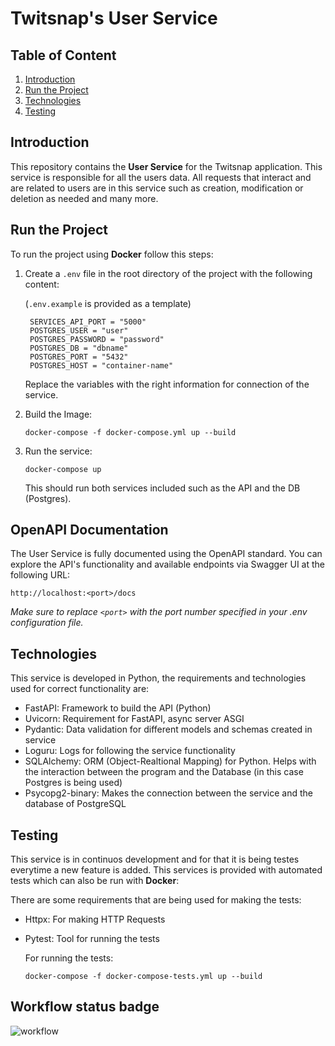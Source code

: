 # Twitsnap's User Service

## Table of Content

1. [Introduction](#introduction)
2. [Run the Project](#run-the-project)
3. [Technologies](#technologies)
4. [Testing](#testing)

## Introduction

This repository contains the **User Service** for the Twitsnap application. This service is responsible for all the users data. All requests that interact and are related to users are in this service such as creation, modification or deletion as needed and many more.

## Run the Project

To run the project using **Docker** follow this steps:

1. Create a `.env` file in the root directory of the project with the following content:

   (`.env.example` is provided as a template)

   ```env
    SERVICES_API_PORT = "5000"
    POSTGRES_USER = "user"
    POSTGRES_PASSWORD = "password"
    POSTGRES_DB = "dbname"
    POSTGRES_PORT = "5432"
    POSTGRES_HOST = "container-name"
   ```
    Replace the variables with the right information for connection of the service.
   
2. Build the Image:

   ```
   docker-compose -f docker-compose.yml up --build
   ```
   
3. Run the service: 

   ```
   docker-compose up
   ```

   This should run both services included such as the API and the DB (Postgres).

## OpenAPI Documentation

The User Service is fully documented using the OpenAPI standard. You can explore the API's functionality and available endpoints via Swagger UI at the following URL:

`http://localhost:<port>/docs`

_Make sure to replace `<port>` with the port number specified in your .env configuration file._

## Technologies


This service is developed in Python, the requirements and technologies used for correct functionality are:

* FastAPI: Framework to build the API (Python)
* Uvicorn: Requirement for FastAPI, async server ASGI
* Pydantic: Data validation for different models and schemas created in service
* Loguru: Logs for following the service functionality
* SQLAlchemy: ORM (Object-Realtional Mapping) for Python. Helps with the interaction between the program and the Database (in this case Postgres is being used)
* Psycopg2-binary: Makes the connection between the service and the database of PostgreSQL


## Testing


This service is in continuos development and for that it is being testes everytime a new feature is added. This services is provided with automated tests which can also be run with **Docker**:

There are some requirements that are being used for making the tests:

* Httpx: For making HTTP Requests
* Pytest: Tool for running the tests

  For running the tests:

  ```
  docker-compose -f docker-compose-tests.yml up --build
   ```

## Workflow status badge
![workflow](https://github.com/twitsnap-is2/users-service/actions/workflows/test.yml/badge.svg)
